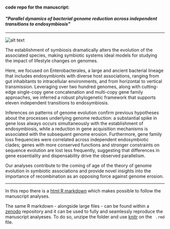 #### code repo for the manuscript:


#### _"Parallel dynamics of bacterial genome reduction across independent transitions to endosymbiosis"_


---


![alt text](https://upload.wikimedia.org/wikipedia/commons/7/7c/Journal.pbio.0050126.g001.png)


The establishment of symbiosis dramatically alters the evolution of the associated species, making symbiotic systems ideal models for studying the impact of lifestyle changes on genomes. 

Here, we focused on Enterobacterales, a large and ancient bacterial lineage that includes endosymbionts with diverse host associations, ranging from gut inhabitants to intracellular environments, and from horizontal to vertical transmission. Leveraging over two hundred genomes, along with cutting-edge single-copy gene concatenation and multi-copy gene family approaches, we inferred a robust phylogenetic framework that supports eleven independent transitions to endosymbiosis. 

Inferences on patterns of genome evolution confirm previous hypotheses about the processes underlying genome reduction: a substantial spike in gene loss always occurs simultaneously with the establishment of endosymbiosis, while a reduction in gene acquisition mechanisms is associated with the subsequent genome erosion. Furthermore, gene family loss frequencies were correlated across independent endosymbiotic clades; genes with more conserved functions and stronger constraints on sequence evolution are lost less frequently, suggesting that differences in gene essentiality and dispensability drive the observed parallelism. 

Our analyses contribute to the coming of age of the theory of genome evolution in symbiotic associations and provide novel insights into the importance of recombination as an opposing force against genome erosion.


---


In this repo there is a [html R markdown](https://htmlpreview.github.io/?https://raw.githubusercontent.com/for-giobbe/enterobacterales/main/markdown.html) which makes possible to  follow the manuscript analyses.

The same R markdown - alongside large files - can be found within a [zenodo]() repository and it can be used to fully and seamlessly reproduce the manuscript analyeses. To do so, unzipe the folder and use [knitr](https://yihui.org/knitr/) on the ```
.rmd``` file.


